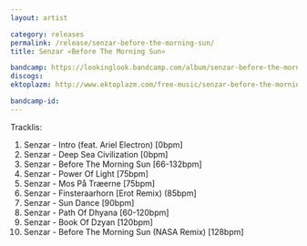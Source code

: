 ```yaml
---
layout: artist

category: releases
permalink: /release/senzar-before-the-morning-sun/
title: Senzar ‎«Before The Morning Sun»

bandcamp: https://lookinglook.bandcamp.com/album/senzar-before-the-morning-sun
discogs: 
ektoplazm: http://www.ektoplazm.com/free-music/senzar-before-the-morning-sun

bandcamp-id: 
---
```


Tracklis:

01. Senzar - Intro (feat. Ariel Electron) [0bpm]
02. Senzar - Deep Sea Civilization [0bpm]
03. Senzar - Before The Morning Sun [66-132bpm]
04. Senzar - Power Of Light [75bpm]
05. Senzar - Mos På Træerne [75bpm]
06. Senzar - Finsteraarhorn [Erot Remix) (85bpm]
07. Senzar - Sun Dance [90bpm]
08. Senzar - Path Of Dhyana [60-120bpm]
09. Senzar - Book Of Dzyan [120bpm]
10. Senzar - Before The Morning Sun (NASA Remix) [128bpm]





